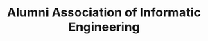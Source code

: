 ---
title: "Alumni Association of Informatic Engineering"
excerpt: "I was a member of the Alumni Association of Informatic Engineering (AAII) with the position of Integration and Academic Section at PUCP"
collection: leadership
---